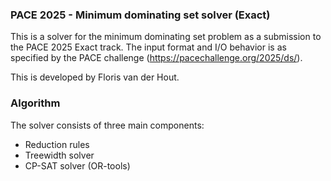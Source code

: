 ### PACE 2025 - Minimum dominating set solver (Exact)
This is a solver for the minimum dominating set problem as a submission to the PACE 2025 Exact track. The input format and I/O behavior is as specified by the PACE challenge (https://pacechallenge.org/2025/ds/).

This is developed by Floris van der Hout.

### Algorithm
The solver consists of three main components:
- Reduction rules
- Treewidth solver
- CP-SAT solver (OR-tools)
